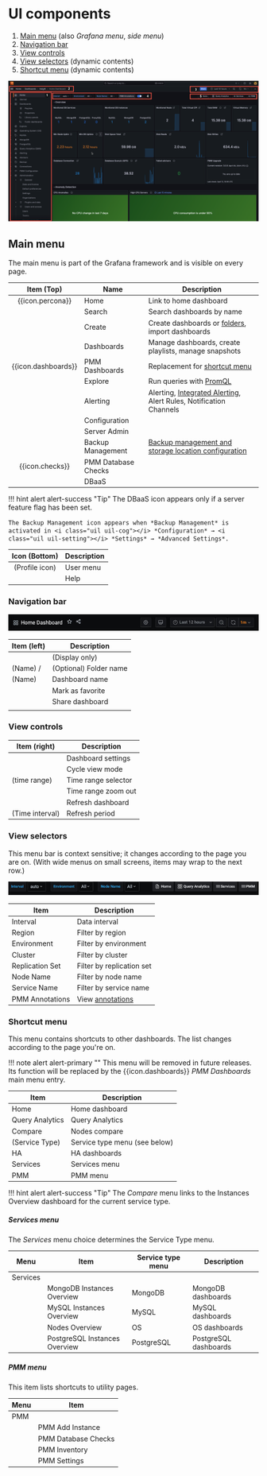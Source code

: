# UI components

1. [Main menu](#main-menu) (also *Grafana menu*, *side menu*)
2. [Navigation bar](#navigation-bar)
3. [View controls](#view-controls)
4. [View selectors](#view-selectors) (dynamic contents)
5. [Shortcut menu](#shortcut-menu) (dynamic contents)

![!](../_images/PMM_Home_Dashboard_Numbered.png)


## Main menu

The main menu is part of the Grafana framework and is visible on every page.

| Item (Top)                         | Name                 | Description
|:----------------------------------:|----------------------|-------------------------------
| {{icon.percona}}                   | Home                 | Link to home dashboard
| <i class="uil uil-search"></i>     | Search               | Search dashboards by name
| <i class="uil uil-plus"></i>       | Create               | Create dashboards or [folders][Folders], import dashboards
| <i class="uil uil-apps"></i>       | Dashboards           | Manage dashboards, create playlists, manage snapshots
| {{icon.dashboards}}                | PMM Dashboards       | Replacement for [shortcut menu](#shortcut-menu)
| <i class="uil uil-compass"></i>    | Explore              | Run queries with [PromQL][PromQL]
| <i class="uil uil-bell"></i>       | Alerting             | Alerting, [Integrated Alerting](../using/alerting.md), Alert Rules, Notification Channels
| <i class="uil uil-cog"></i>        | Configuration        |
| <i class="uil uil-shield"></i>     | Server Admin         |
| <i class="uil uil-history"></i>    | Backup Management    | [Backup management and storage location configuration][BACKUP]
| {{icon.checks}}                    | PMM Database Checks  |
| <i class="uil uil-database"></i>   | DBaaS                |


!!! hint alert alert-success "Tip"
    The DBaaS icon appears only if a server feature flag has been set.

    The Backup Management icon appears when *Backup Management* is activated in <i class="uil uil-cog"></i> *Configuration* → <i class="uil uil-setting"></i> *Settings* → *Advanced Settings*.

| Icon (Bottom)                            | Description |
|:----------------------------------------:|-------------|
| (Profile icon)                           | User menu   |
| <i class="uil uil-question-circle"></i>  | Help        |

### Navigation bar

![!Common page elements top row](../_images/PMM_Home_Dashboard_Menus_Top_Navigation_Bar.jpg)

| Item (left)                       | Description            |
|-----------------------------------|------------------------|
| <i class="uil uil-apps"></i>      | (Display only)         |
| (Name) /                          | (Optional) Folder name |
| (Name)                            | Dashboard name         |
| <i class="uil uil-star"></i>      | Mark as favorite       |
| <i class="uil uil-share-alt"></i> | Share dashboard        |
|                                   |                        |

### View controls

| Item (right)                                    | Description         |
|-------------------------------------------------| --------------------|
| <i class="uil uil-cog"></i>                     | Dashboard settings  |
| <i class="uil uil-monitor"></i>                 | Cycle view mode     |
| <i class="uil uil-clock-nine"></i> (time range) | Time range selector |
| <i class="uil uil-search-minus"></i>            | Time range zoom out |
| <i class="uil uil-sync"></i>                    | Refresh dashboard   |
| (Time interval)                                 | Refresh period      |

### View selectors

This menu bar is context sensitive; it changes according to the page you are on. (With wide menus on small screens, items may wrap to the next row.)

![!](../_images/PMM_Home_Dashboard_Menus_Submenu_Bar.jpg)

| Item                          | Description                               |
|-------------------------------|-------------------------------------------|
| Interval                      | Data interval                             |
| Region                        | Filter by region                          |
| Environment                   | Filter by environment                     |
| Cluster                       | Filter by cluster                         |
| Replication Set               | Filter by replication set                 |
| Node Name                     | Filter by node name                       |
| Service Name                  | Filter by service name                    |
| PMM Annotations               | View [annotations](../how-to/annotate.md) |

### Shortcut menu

This menu contains shortcuts to other dashboards. The list changes according to the page you're on.

!!! note alert alert-primary ""
    This menu will be removed in future releases. Its function will be replaced by the {{icon.dashboards}} *PMM Dashboards* main menu entry.

| Item                                         | Description                   |
|----------------------------------------------| ------------------------------|
| <i class="uil uil-file-alt"></i> Home        | Home dashboard                |
| <i class="uil uil-apps"></i> Query Analytics | Query Analytics               |
| <i class="uil uil-bolt"></i> Compare         | Nodes compare                 |
| (Service Type)                               | Service type menu (see below) |
| <i class="uil uil-bars"></i> HA              | HA dashboards                 |
| <i class="uil uil-bars"></i> Services        | Services menu                 |
| <i class="uil uil-bars"></i> PMM             | PMM menu                      |

!!! hint alert alert-success "Tip"
    The *Compare* menu links to the Instances Overview dashboard for the current service type.

##### Services menu

The *Services* menu choice determines the Service Type menu.

| Menu      | Item                           | Service type menu                       | Description           |
|-----------|--------------------------------|-----------------------------------------|-----------------------|
| Services  |                                |                                         |                       |
|           | MongoDB Instances Overview     | <i class="uil uil-bars"></i> MongoDB    | MongoDB dashboards    |
|           | MySQL Instances Overview       | <i class="uil uil-bars"></i> MySQL      | MySQL dashboards      |
|           | Nodes Overview                 | <i class="uil uil-bars"></i> OS         | OS dashboards         |
|           | PostgreSQL Instances Overview  | <i class="uil uil-bars"></i> PostgreSQL | PostgreSQL dashboards |

##### PMM menu

This item lists shortcuts to utility pages.

| Menu | Item                |
|------|---------------------|
| PMM  |                     |
|      | PMM Add Instance    |
|      | PMM Database Checks |
|      | PMM Inventory       |
|      | PMM Settings        |


[Folders]: https://grafana.com/docs/grafana/latest/dashboards/dashboard_folders/
[PromQL]: https://grafana.com/blog/2020/02/04/introduction-to-promql-the-prometheus-query-language/
[BACKUP]: ../using/backup.md
